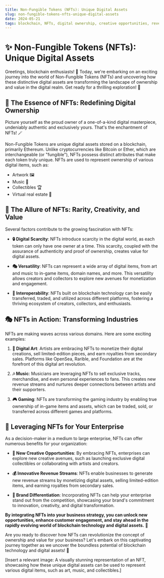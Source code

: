 ```yaml
---
title: Non-Fungible Tokens (NFTs): Unique Digital Assets
slug: non-fungible-tokens-nfts-unique-digital-assets
date: 2024-05-21
tags: blockchain, NFTs, digital ownership, creative opportunities, revenue streams
---
```


# ✨ Non-Fungible Tokens (NFTs): Unique Digital Assets

Greetings, blockchain enthusiasts! 🙌 Today, we're embarking on an exciting journey into the world of Non-Fungible Tokens (NFTs) and uncovering how these distinctive digital assets are transforming the landscape of ownership and value in the digital realm. Get ready for a thrilling exploration! 🚀

## 🎨 The Essence of NFTs: Redefining Digital Ownership

Picture yourself as the proud owner of a one-of-a-kind digital masterpiece, undeniably authentic and exclusively yours. That's the enchantment of NFTs! 🪄

Non-Fungible Tokens are unique digital assets stored on a blockchain, primarily Ethereum. Unlike cryptocurrencies like Bitcoin or Ether, which are interchangeable (or "fungible"), NFTs possess distinct attributes that make each token truly unique. NFTs are used to represent ownership of various digital items, such as:

- Artwork 🖼️
- Music 🎵
- Collectibles 🏆
- Virtual real estate 🏰

## 🌟 The Allure of NFTs: Rarity, Creativity, and Value

Several factors contribute to the growing fascination with NFTs:

- **🔒 Digital Scarcity**: NFTs introduce scarcity in the digital world, as each token can only have one owner at a time. This scarcity, coupled with the assurance of authenticity and proof of ownership, creates value for digital assets.

- **🎭 Versatility**: NFTs can represent a wide array of digital items, from art and music to in-game items, domain names, and more. This versatility allows creators and collectors to explore new avenues for monetization and engagement.

- **🔗 Interoperability**: NFTs built on blockchain technology can be easily transferred, traded, and utilized across different platforms, fostering a thriving ecosystem of creators, collectors, and enthusiasts.

## 🎭 NFTs in Action: Transforming Industries

NFTs are making waves across various domains. Here are some exciting examples:

1. **🎨 Digital Art**: Artists are embracing NFTs to monetize their digital creations, sell limited-edition pieces, and earn royalties from secondary sales. Platforms like OpenSea, Rarible, and Foundation are at the forefront of this digital art revolution.

2. **🎶 Music**: Musicians are leveraging NFTs to sell exclusive tracks, merchandise, and even personal experiences to fans. This creates new revenue streams and nurtures deeper connections between artists and their supporters.

3. **🎮 Gaming**: NFTs are transforming the gaming industry by enabling true ownership of in-game items and assets, which can be traded, sold, or transferred across different games and platforms.

## 💼 Leveraging NFTs for Your Enterprise

As a decision-maker in a medium to large enterprise, NFTs can offer numerous benefits for your organization:

- **🎨 New Creative Opportunities**: By embracing NFTs, enterprises can explore new creative avenues, such as launching exclusive digital collectibles or collaborating with artists and creators.

- **💰 Innovative Revenue Streams**: NFTs enable businesses to generate new revenue streams by monetizing digital assets, selling limited-edition items, and earning royalties from secondary sales.

- **💼 Brand Differentiation**: Incorporating NFTs can help your enterprise stand out from the competition, showcasing your brand's commitment to innovation, creativity, and digital transformation.

**By integrating NFTs into your business strategy, you can unlock new opportunities, enhance customer engagement, and stay ahead in the rapidly evolving world of blockchain technology and digital assets.** 💎

Are you ready to discover how NFTs can revolutionize the concept of ownership and value for your business? Let's embark on this captivating journey together as we uncover the boundless potential of blockchain technology and digital assets! 🚀

[Insert a relevant image: A visually stunning representation of an NFT, showcasing how these unique digital assets can be used to represent various digital items, such as art, music, and collectibles.]